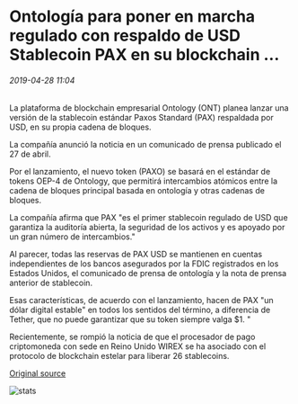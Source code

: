 # Ontología para poner en marcha regulado con respaldo de USD Stablecoin PAX en su blockchain ...

###### 2019-04-28 11:04

La plataforma de blockchain empresarial Ontology (ONT) planea lanzar una versión de la stablecoin estándar Paxos Standard (PAX) respaldada por USD, en su propia cadena de bloques.

La compañía anunció la noticia en un comunicado de prensa publicado el 27 de abril.

Por el lanzamiento, el nuevo token (PAXO) se basará en el estándar de tokens OEP-4 de Ontology, que permitirá intercambios atómicos entre la cadena de bloques principal basada en ontología y otras cadenas de bloques.

La compañía afirma que PAX "es el primer stablecoin regulado de USD que garantiza la auditoría abierta, la seguridad de los activos y es apoyado por un gran número de intercambios."

Al parecer, todas las reservas de PAX USD se mantienen en cuentas independientes de los bancos asegurados por la FDIC registrados en los Estados Unidos, el comunicado de prensa de ontología y la nota de prensa anterior de stablecoin.

Esas características, de acuerdo con el lanzamiento, hacen de PAX "un dólar digital estable" en todos los sentidos del término, a diferencia de Tether, que no puede garantizar que su token siempre valga $1. "

Recientemente, se rompió la noticia de que el procesador de pago criptomoneda con sede en Reino Unido WIREX se ha asociado con el protocolo de blockchain estelar para liberar 26 stablecoins.

[Original source](https://cointelegraph.com/news/ontology-to-launch-regulated-usd-backed-stablecoin-pax-on-its-blockchain)

![stats](https://c.statcounter.com/11760860/0/a89fa40b/1/ "stats")